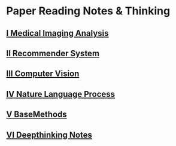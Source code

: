 # Paper Reading Notes & Thinking

## [I Medical Imaging Analysis](./medicalimaginganalysis/medicalimaginganalysis.md)
## [II Recommender System](./recommendersystem/recommendersystem.md)
## [III Computer Vision](./computervision/computervision.md)
## [IV Nature Language Process](./naturelanguageprocess/naturelanguageprocess.md)
## [V BaseMethods](./basemethods/basemethods.md)
## [VI Deepthinking Notes](./deepthinkingnotes.md)
